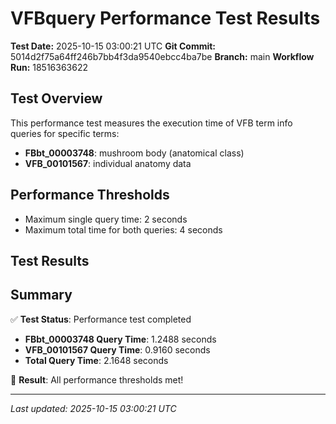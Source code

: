 # VFBquery Performance Test Results

**Test Date:** 2025-10-15 03:00:21 UTC
**Git Commit:** 5014d2f75a64ff246b7bb4f3da9540ebcc4ba7be
**Branch:** main
**Workflow Run:** 18516363622

## Test Overview

This performance test measures the execution time of VFB term info queries for specific terms:

- **FBbt_00003748**: mushroom body (anatomical class)
- **VFB_00101567**: individual anatomy data

## Performance Thresholds

- Maximum single query time: 2 seconds
- Maximum total time for both queries: 4 seconds

## Test Results



## Summary

✅ **Test Status**: Performance test completed

- **FBbt_00003748 Query Time**: 1.2488 seconds
- **VFB_00101567 Query Time**: 0.9160 seconds
- **Total Query Time**: 2.1648 seconds

🎉 **Result**: All performance thresholds met!

---
*Last updated: 2025-10-15 03:00:21 UTC*
